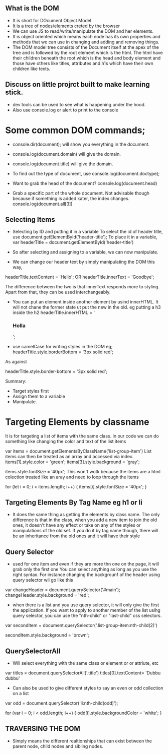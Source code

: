 ## What is the DOM

- It is short for DOcument Object Model
- It is a tree of nodes/elements creted by the browser
- We can use JS to read/write/manipulate the DOM and her elements.
- It is object oriented which means each node has its own properties and methods that we can use in changing and adding and removing things.
- The DOM model tree consists of the Document itself at the apex of the tree and is followed by the root element which is the html. The html have their children beneath the root which is the head and body element and those have others like titles, attributes and h1s which have their own children like texts.

## Discuss on little projrct built to make learning stick.

- dev tools can be used to see what is happening under the hood.
- Also use console.log or alert to print to the console

# Some common DOM commands;
 - console.dir(document); will show you everything in the document.

 - console.log(document.domain) will give the domain.
 - console.log(document.title) will give the domain.
 - To find out the type of document, use console.log(document.doctype);
 - Want to grab the head of the document? console.log(document.head)
- Grab a specific part of the whole document. Not advisable though because if something is added kater, the index changes.
console.log(document.all[3])



## Selecting Items
- Selecting by ID and putting it in a variable
    To select the id of header title, use document.getElementById('header-title');
    To place it in a variable,
    var headerTitle = document.getElementById('header-title')

- So after selecting and assigning to a variable, we can now manipulate.

- We can change our header text by simply manipulating the DOM this way,

headerTitle.textContent = 'Hello';
OR
headerTitle.innerText = 'Goodbye';

The difference between the two is that innerText responds more to styling. Apart from that, they can be used interchangeably.

- You can put an element inside another element by usind innerHTML. It will not chane the former state ut put the new in the old. eg putting a h3 inside the h2 
headerTitle.innerHTML = '<h3>Holla</h3>'; 

- use camelCase for writing styles in the DOM eg;
headerTitle.style.borderBottom = '3px solid red';

As against 
 
headerTitle.style.border-bottom = '3px solid red';


Summary:
- Target styles first
- Assign them to a variable
- Manipulate.

# Targeting Elements by classname

It is for targeting a list of items with the same class. In our code we can do something like changing the color and text of the list items

var items = document.getElementsByClassName('list-group-item')
List items can then be treated as an array and accessed via index.
items[1].style.color = 'green';
items[3].style.background = 'gray';


items.style.fontSize = '40px';
This won't wotk because the items are a html colection treated like an aray and need to loop through the items

for (let i = 0; i < items.length; i++) {
    items[i].style.fontSize = '40px';
}

## Targeting Elements By Tag Name eg h1 or li

- It does the same thing as getting the elements by class name. The only difference is that in the class, when you add a new item to join the old ones, it doesn't have any effect or take on any of the styles or manipulations of the old set.
If you do it by tag name though, there will be an inheritance from the old ones and it will have their style


## Query Selector
- used for one item and even if they are more thn one on the page, it will grab only the first one
You can select anything as long as you use the right syntax.
For instance changing the backgrounf of the header using query selector wil go like this

var changeHeader = document.querySelector('#main');
changeHeader.style.background = 'red';

- when there is a list and you use query selector, it will only give the first the application. If you want to apply to another member of the list usihg query selector, you can use the "nth-child" or "last-child" css selectors.

var secondItem = document.querySelector('.list-group-item:nth-child(2)')

secondItem.style.background = 'brown';

## QuerySelectorAll
- Will select everything with the same class or element or  or attriute, etc

var titles = document.querySelectorAll('.title')
titles[0].textContent= 'Dubbu dubbu'

- Can also be used to give different styles to say an even or odd collection on a list

var odd = document.querySelector('li:nth-child(odd)');

for (var i = 0; i < odd.length; i++) {
    odd[i].style.backgroundColor = 'white';
}

## TRAVERSING THE DOM
- Simply means the different realtionships that can exist between the parent node, child nodes and sibling nodes.













